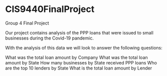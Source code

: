 # CIS9440FinalProject
Group 4 Final Project

Our project contains analysis of the PPP loans that were issued to small businesses during the Covid-19 pandemic.

With the analysis of this data we will look to answer the following questions:

What was the total loan amount by Company
What was the total loan amount by State
How many businesses by State received PPP loans
Who are the top 10 lenders by State
What is the total loan amount by Lender